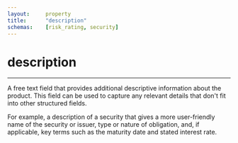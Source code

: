 ```yaml
---
layout:     property
title:      "description"
schemas:    [risk_rating, security]
---
```


# description

---

A free text field that provides additional descriptive information about the product. This field can be used to capture any relevant details that don't fit into other structured fields.

For example, a description of a security that gives a more user-friendly name of the security or issuer, type or nature of obligation, and, if applicable, key terms such as the maturity date and stated interest rate.
